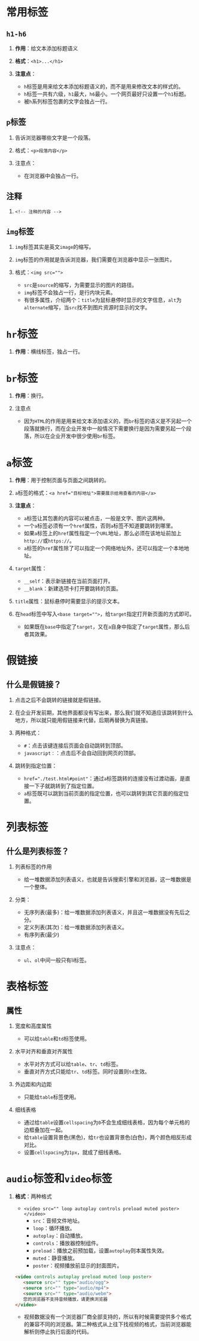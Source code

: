 # 常用标签

## `h1-h6`

1. **作用**：给文本添加标题语义

2. **格式**：`<h1>...</h1>`

3. **注意点**：
    - `h`标签是用来给文本添加标题语义的，而不是用来修改文本的样式的。
    - `h`标签一共有六级，`h1`最大，`h6`最小。一个网页最好只设置一个`h1`标题。
    - 被`h`系列标签包裹的文字会独占一行。

## `p`标签

1. 告诉浏览器哪些文字是一个段落。

2. 格式：`<p>段落内容</p>`

3. 注意点：
   - 在浏览器中会独占一行。

## 注释

1. `<!-- 注释的内容 -->`

## `img`标签

1. `img`标签其实是英文`image`的缩写。

2. `img`标签的作用就是告诉浏览器，我们需要在浏览器中显示一张图片。

3. 格式：`<img src="">`
   - `src`是`source`的缩写，为需要显示的图片的路径。
   - `img`标签不会独占一行，是行内块元素。
   - 有很多属性，介绍两个：`title`为鼠标悬停时显示的文字信息，`alt`为`alternate`缩写，当`src`找不到图片资源时显示的文字。
   
# `hr`标签

1. **作用**：横线标签，独占一行。

# `br`标签

1. **作用**：换行。

2. 注意点
   - 因为`HTML`的作用是用来给文本添加语义的，而`br`标签的语义是不另起一个段落就换行，而在企业开发中一般情况下需要换行是因为需要另起一个段落，所以在企业开发中很少使用`br`标签。

# `a`标签

1. **作用**：用于控制页面与页面之间跳转的。

2. `a`标签的格式：`<a href="目标地址">需要展示给用查看的内容</a>`

3. **注意点**：
   - `a`标签让其包裹的内容可以被点击，一般是文字、图片这两种。
   - 一个`a`标签必须有一个`href`属性，否则`a`标签不知道要跳转到哪里。
   - 如果`a`标签上的`href`属性指定一个`URL`地址，那么必须在该地址前加上`http://`或`https://`。
   - `a`标签的`href`属性除了可以指定一个网络地址外，还可以指定一个本地地址。
   
4. `target`属性：
   - `__self`：表示新链接在当前页面打开。
   - `__blank`：新建选项卡打开要跳转的页面。
   
5. `title`属性：鼠标悬停时需要显示的提示文本。

6. 在`head`标签中写入`<base target="">`，给`target`指定打开新页面的方式即可。
   - 如果既在`base`中指定了`target`，又在`a`自身中指定了`target`属性，那么后者其效果。
   
# 假链接

## 什么是假链接？

1. 点击之后不会跳转的链接就是假链接。

2. 在企业开发前期，其他界面都没有写出来，那么我们就不知道应该跳转到什么地方，所以就只能用假链接来代替。后期再替换为真链接。

3. 两种格式：
   - `#`：点击该键连接后页面会自动跳转到顶部。
   - `javascript：`：点击后不会自动回到网页的顶部。

4. 跳转到指定位置：
   - `href="./test.html#point"`：通过`a`标签跳转的连接没有过渡动画，是直接一下子就跳转到了指定位置。
   - `a`标签既可以跳到当前页面的指定位置，也可以跳转到其它页面的指定位置。
   
# 列表标签

## 什么是列表标签？

1. 列表标签的作用
   - 给一堆数据添加列表语义，也就是告诉搜索引擎和浏览器，这一堆数据是一个整体。
   
2. 分类：
   - 无序列表(最多)：给一堆数据添加列表语义，并且这一堆数据没有先后之分。
   - 定义列表(其次)：给一堆数据添加列表语义。
   - 有序列表(最少)
   
3. 注意点：
   - `ul`、`ol`中间一般只有li标签。
   
# 表格标签

## 属性

1. 宽度和高度属性
   - 可以给`table`和`td`标签使用。
   
2. 水平对齐和垂直对齐属性
   - 水平对齐方式可以给`table`、`tr`、`td`标签。
   - 垂直对齐方式只能给`tr`、`td`标签。同时设置则`td`生效。
   
3. 外边距和内边距
   - 只能给`table`标签使用。

4. 细线表格
   - 通过给`table`设置`cellspacing`为`0`不会生成细线表格，因为每个单元格的边框叠加在一起。
   - 给`table`设置背景色(黑色)，给`tr`也设置背景色(白色)，两个颜色相反形成对比。
   - 设置`cellspacing`为`1px`，就成了细线表格。
   
# `audio`标签和`video`标签

1. **格式**：两种格式
   
   - `<video src="" loop autoplay controls preload muted poster></video>`
      - `src`：音频文件地址。
      - `loop`：循环播放。
      - `autoplay`：自动播放。
      - `controls`：播放器控制组件。
      - `preload`：播放之前预加载，设置`autoplay`则本属性失效。
      - `muted`：静音播放。
      - `poster`：视频播放前显示的封面图片。
   
   ```html
   <video controls autoplay preload muted loop poster>
      <source src="" type="audio/ogg">
      <source src="" type="audio/mp4">
      <source src="" type="audio/webm">
      您的浏览器不支持音频播放，请更换浏览器
   </video>
   ```
   - 视频数据没有一个浏览器厂商全部支持的，所以有时候需要提供多个格式的兼容不同的浏览器。第二种格式从上往下找视频的格式，当前浏览器能解析则停止执行后面的代码。